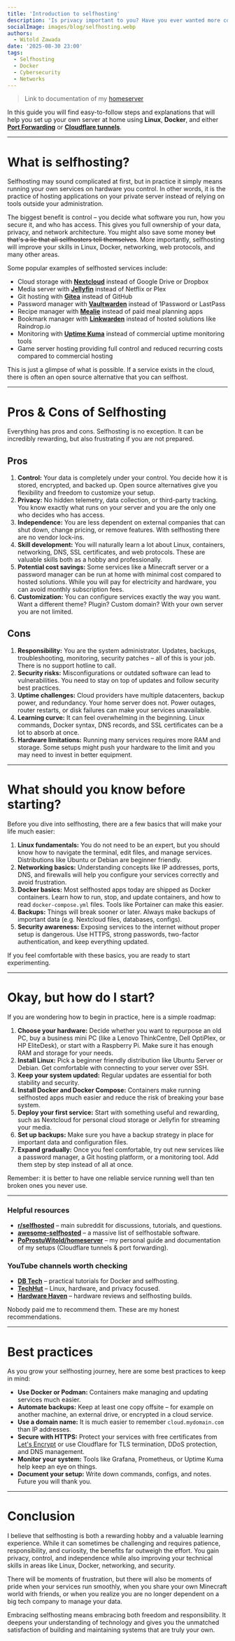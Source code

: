 ```yaml
---
title: 'Introduction to selfhosting'
description: 'Is privacy important to you? Have you ever wanted more control over your data? Would you like to learn networking and Docker? If the answer to any of these questions is yes, then this article is for you!'
socialImage: images/blog/selfhosting.webp
authors: 
  - Witold Zawada
date: '2025-08-30 23:00'
tags:
  - Selfhosting
  - Docker
  - Cybersecurity
  - Networks
---
```


> Link to documentation of my [homeserver](https://github.com/PoProstuWitold/homeserver)

In this guide you will find easy-to-follow steps and explanations that will help you set up your own server at home using **Linux**, **Docker**, and either **[Port Forwarding](https://github.com/PoProstuWitold/homeserver/tree/main/ports)** or **[Cloudflare tunnels](https://github.com/PoProstuWitold/homeserver/tree/main/tunnels)**.

---

# What is selfhosting?

Selfhosting may sound complicated at first, but in practice it simply means running your own services on hardware you control. In other words, it is the practice of hosting applications on your private server instead of relying on tools outside your administration.

The biggest benefit is control – you decide what software you run, how you secure it, and who has access. This gives you full ownership of your data, privacy, and network architecture. You might also save some money ~~but that's a lie that all selfhosters tell themselves~~. More importantly, selfhosting will improve your skills in Linux, Docker, networking, web protocols, and many other areas.

Some popular examples of selfhosted services include:  
- Cloud storage with **[Nextcloud](https://github.com/nextcloud/all-in-one)** instead of Google Drive or Dropbox  
- Media server with **[Jellyfin](https://github.com/jellyfin/jellyfin)** instead of Netflix or Plex  
- Git hosting with **[Gitea](https://github.com/go-gitea/gitea)** instead of GitHub  
- Password manager with **[Vaultwarden](https://github.com/dani-garcia/vaultwarden)** instead of 1Password or LastPass  
- Recipe manager with **[Mealie](https://github.com/mealie-recipes/mealie)** instead of paid meal planning apps  
- Bookmark manager with **[Linkwarden](https://github.com/linkwarden/linkwarden)** instead of hosted solutions like Raindrop.io  
- Monitoring with **[Uptime Kuma](https://github.com/louislam/uptime-kuma)** instead of commercial uptime monitoring tools  
- Game server hosting providing full control and reduced recurring costs compared to commercial hosting  

This is just a glimpse of what is possible. If a service exists in the cloud, there is often an open source alternative that you can selfhost.

---

# Pros & Cons of Selfhosting

Everything has pros and cons. Selfhosting is no exception. It can be incredibly rewarding, but also frustrating if you are not prepared.

## Pros

1. **Control:** Your data is completely under your control. You decide how it is stored, encrypted, and backed up. Open source alternatives give you flexibility and freedom to customize your setup.  
2. **Privacy:** No hidden telemetry, data collection, or third-party tracking. You know exactly what runs on your server and you are the only one who decides who has access.  
3. **Independence:** You are less dependent on external companies that can shut down, change pricing, or remove features. With selfhosting there are no vendor lock-ins.  
4. **Skill development:** You will naturally learn a lot about Linux, containers, networking, DNS, SSL certificates, and web protocols. These are valuable skills both as a hobby and professionally.  
5. **Potential cost savings:** Some services like a Minecraft server or a password manager can be run at home with minimal cost compared to hosted solutions. While you will pay for electricity and hardware, you can avoid monthly subscription fees.  
6. **Customization:** You can configure services exactly the way you want. Want a different theme? Plugin? Custom domain? With your own server you are not limited.  

## Cons

1. **Responsibility:** You are the system administrator. Updates, backups, troubleshooting, monitoring, security patches – all of this is your job. There is no support hotline to call.  
2. **Security risks:** Misconfigurations or outdated software can lead to vulnerabilities. You need to stay on top of updates and follow security best practices.  
3. **Uptime challenges:** Cloud providers have multiple datacenters, backup power, and redundancy. Your home server does not. Power outages, router restarts, or disk failures can make your services unavailable.  
4. **Learning curve:** It can feel overwhelming in the beginning. Linux commands, Docker syntax, DNS records, and SSL certificates can be a lot to absorb at once.  
5. **Hardware limitations:** Running many services requires more RAM and storage. Some setups might push your hardware to the limit and you may need to invest in better equipment.  

---

# What should you know before starting?

Before you dive into selfhosting, there are a few basics that will make your life much easier:

1. **Linux fundamentals:** You do not need to be an expert, but you should know how to navigate the terminal, edit files, and manage services. Distributions like Ubuntu or Debian are beginner friendly.  
2. **Networking basics:** Understanding concepts like IP addresses, ports, DNS, and firewalls will help you configure your services correctly and avoid frustration.  
3. **Docker basics:** Most selfhosted apps today are shipped as Docker containers. Learn how to run, stop, and update containers, and how to read `docker-compose.yml` files. Tools like Portainer can make this easier.  
4. **Backups:** Things will break sooner or later. Always make backups of important data (e.g. Nextcloud files, databases, configs).  
5. **Security awareness:** Exposing services to the internet without proper setup is dangerous. Use HTTPS, strong passwords, two-factor authentication, and keep everything updated.  

If you feel comfortable with these basics, you are ready to start experimenting.  

---

# Okay, but how do I start?

If you are wondering how to begin in practice, here is a simple roadmap:

1. **Choose your hardware:** Decide whether you want to repurpose an old PC, buy a business mini PC (like a Lenovo ThinkCentre, Dell OptiPlex, or HP EliteDesk), or start with a Raspberry Pi. Make sure it has enough RAM and storage for your needs.  
2. **Install Linux:** Pick a beginner friendly distribution like Ubuntu Server or Debian. Get comfortable with connecting to your server over SSH.  
3. **Keep your system updated:** Regular updates are essential for both stability and security.  
4. **Install Docker and Docker Compose:** Containers make running selfhosted apps much easier and reduce the risk of breaking your base system.  
5. **Deploy your first service:** Start with something useful and rewarding, such as Nextcloud for personal cloud storage or Jellyfin for streaming your media.  
6. **Set up backups:** Make sure you have a backup strategy in place for important data and configuration files.  
7. **Expand gradually:** Once you feel comfortable, try out new services like a password manager, a Git hosting platform, or a monitoring tool. Add them step by step instead of all at once.  

Remember: it is better to have one reliable service running well than ten broken ones you never use.  

---

### Helpful resources

- [**r/selfhosted**](https://www.reddit.com/r/selfhosted/) – main subreddit for discussions, tutorials, and questions.  
- [**awesome-selfhosted**](https://github.com/awesome-selfhosted/awesome-selfhosted) – a massive list of selfhostable software.  
- [**PoProstuWitold/homeserver**](https://github.com/PoProstuWitold/homeserver) – my personal guide and documentation of my setups (Cloudflare tunnels & port forwarding).  

### YouTube channels worth checking

- [**DB Tech**](https://www.youtube.com/@DBTechYT) – practical tutorials for Docker and selfhosting.  
- [**TechHut**](https://www.youtube.com/@TechHut) – Linux, hardware, and privacy focused.  
- [**Hardware Haven**](https://www.youtube.com/@HardwareHaven) – hardware reviews and selfhosting builds.  

Nobody paid me to recommend them. These are my honest recommendations.  

---

# Best practices

As you grow your selfhosting journey, here are some best practices to keep in mind:

- **Use Docker or Podman:** Containers make managing and updating services much easier.  
- **Automate backups:** Keep at least one copy offsite – for example on another machine, an external drive, or encrypted in a cloud service.  
- **Use a domain name:** It is much easier to remember `cloud.mydomain.com` than IP addresses.  
- **Secure with HTTPS:** Protect your services with free certificates from [Let's Encrypt](https://letsencrypt.org/) or use Cloudflare for TLS termination, DDoS protection, and DNS management.  
- **Monitor your system:** Tools like Grafana, Prometheus, or Uptime Kuma help keep an eye on things.  
- **Document your setup:** Write down commands, configs, and notes. Future you will thank you.   

---

# Conclusion

I believe that selfhosting is both a rewarding hobby and a valuable learning experience. While it can sometimes be challenging and requires patience, responsibility, and curiosity, the benefits far outweigh the effort. You gain privacy, control, and independence while also improving your technical skills in areas like Linux, Docker, networking, and security.

There will be moments of frustration, but there will also be moments of pride when your services run smoothly, when you share your own Minecraft world with friends, or when you realize you are no longer dependent on a big tech company to manage your data.

Embracing selfhosting means embracing both freedom and responsibility. It deepens your understanding of technology and gives you the unmatched satisfaction of building and maintaining systems that are truly your own.
